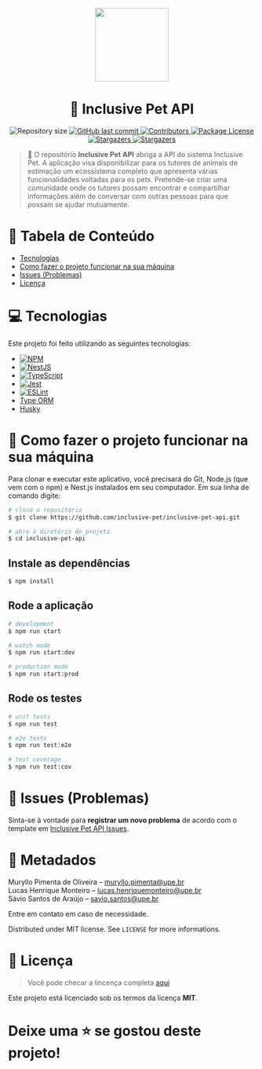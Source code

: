 <p align="center">
   <img src="https://i.imgur.com/rpF9yuP.png" width="150"/>
</p>

<h1 align="center">🐾 Inclusive Pet API</h1>

<p align="center">
   <img alt="Repository size" src="https://img.shields.io/github/repo-size/inclusive-pet/inclusive-pet-api">
   <a href="https://github.com/inclusive-pet/inclusive-pet-api/commits/main">
      <img alt="GitHub last commit" src="https://img.shields.io/github/last-commit/inclusive-pet/inclusive-pet-api">
   </a>
   <a href="https://github.com/inclusive-pet/inclusive-pet-api/graphs/contributors">
      <img alt="Contributors" src="https://img.shields.io/github/contributors/inclusive-pet/inclusive-pet-api">
   </a>
   <a href="https://github.com/inclusive-pet/inclusive-pet-api/blob/main/LICENSE" target="_blank"><img src="https://img.shields.io/github/license/inclusive-pet/inclusive-pet-api" alt="Package License" /></a>
   <a href="https://github.com/inclusive-pet/inclusive-pet-api/stargazers">
      <img alt="Stargazers" src="https://img.shields.io/github/stars/inclusive-pet/inclusive-pet-api">
   </a>
   <a href="https://github.com/inclusive-pet/inclusive-pet-api/watchers">
      <img alt="Stargazers" src="https://img.shields.io/github/watchers/inclusive-pet/inclusive-pet-api">
   </a>
</p>

> 📌 O repositório **Inclusive Pet API** abriga a API do sistema Inclusive Pet. A aplicação visa disponibilizar para os tutores de animais de estimação um ecossistema completo que apresenta várias funcionalidades voltadas para os pets. Pretende-se criar uma comunidade onde os tutores possam encontrar e compartilhar informações além de conversar com outras pessoas para que possam se ajudar mutuamente.

# 📌 Tabela de Conteúdo

- [Tecnologias](#-tecnologias)
- [Como fazer o projeto funcionar na sua máquina](#-como-fazer-o-projeto-funcionar-na-sua-máquina)
- [Issues (Problemas)](#-issues-problemas)
- [Licença](#-licença)

# 💻 Tecnologias

Este projeto foi feito utilizando as seguintes tecnologias:

- [![NPM][NPM-img]][NPM-url]
- [![NestJS][NestJS-img]][NestJS-url]
- [![TypeScript][TypeScript-img]][TypeScript-url]
- [![Jest][Jest-img]][Jest-url]
- [![ESLint][ESLint-img]][ESLint-url]
- [Type ORM](https://typeorm.io/)
- [Husky](https://typicode.github.io/husky/#/)

# 👷 Como fazer o projeto funcionar na sua máquina

Para clonar e executar este aplicativo, você precisará do Git, Node.js (que vem com o npm) e Nest.js instalados em seu computador. Em sua linha de comando digite:

```sh
# clona o repositório
$ git clone https://github.com/inclusive-pet/inclusive-pet-api.git

# abre o diretório do projeto
$ cd inclusive-pet-api
```

## Instale as dependências

```sh
$ npm install
```

## Rode a aplicação
```sh
# development
$ npm run start

# watch mode
$ npm run start:dev

# production mode
$ npm run start:prod
```
## Rode os testes
```sh
# unit tests
$ npm run test

# e2e tests
$ npm run test:e2e

# test coverage
$ npm run test:cov
```

# 🐛 Issues (Problemas)

Sinta-se à vontade para **registrar um novo problema** de acordo com o template em  [Inclusive Pet API Issues](https://github.com/inclusive-pet/inclusive-pet-api/issues).

# 🎉 Metadados

Muryllo Pimenta de Oliveira – muryllo.pimenta@upe.br<br>
Lucas Henrique Monteiro – lucas.henriquemonteiro@upe.br<br>
Sávio Santos de Araújo – savio.santos@upe.br<br>

Entre em contato em caso de necessidade.

Distributed under MIT license. See ``LICENSE`` for more informations.

# 📃 Licença

> Você pode checar a lincença completa [aqui](https://github.com/inclusive-pet/inclusive-pet-api/blob/main/LICENSE)

Este projeto está licenciado sob os termos da licença **MIT**.

# Deixe uma ⭐️ se gostou deste projeto!

<!-- MARKDOWN LINKS & IMAGES -->
<!-- https://www.markdownguide.org/basic-syntax/#reference-style-links -->
[NPM-img]: https://img.shields.io/badge/NPM-%23000000.svg?style=for-the-badge&logo=npm&logoColor=white
[NPM-url]: https://www.npmjs.com
[NestJS-img]: https://img.shields.io/badge/nestjs-%23E0234E.svg?style=for-the-badge&logo=nestjs&logoColor=white
[NestJS-url]: https://nestjs.com/
[TypeScript-img]: https://img.shields.io/badge/typescript-%23007ACC.svg?style=for-the-badge&logo=typescript&logoColor=white
[TypeScript-url]: https://www.typescriptlang.org/
[Jest-img]: https://img.shields.io/badge/-jest-%23C21325?style=for-the-badge&logo=jest&logoColor=white
[Jest-url]: https://jestjs.io/pt-BR/
[ESLint-img]: https://img.shields.io/badge/ESLint-4B3263?style=for-the-badge&logo=eslint&logoColor=white
[ESLint-url]: https://eslint.org/
